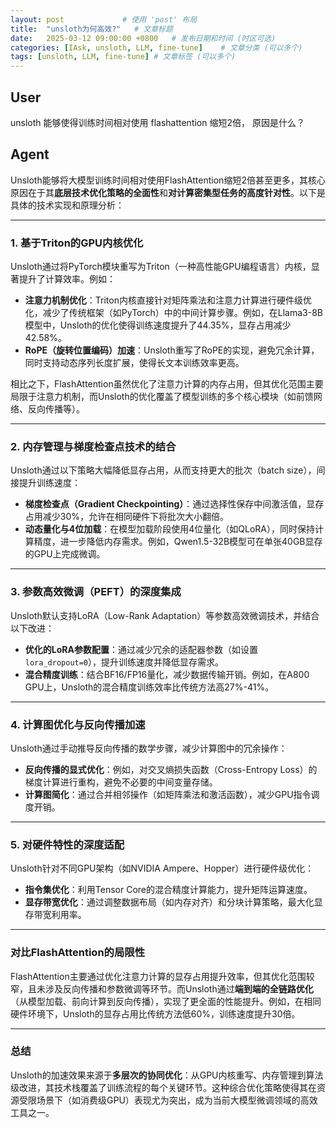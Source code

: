 ```yaml
---
layout: post             # 使用 'post' 布局
title:  "unsloth为何高效?"   # 文章标题
date:   2025-03-12 09:00:00 +0800   # 发布日期和时间 (时区可选)
categories: [IAsk, unsloth, LLM, fine-tune]    # 文章分类 (可以多个)
tags: [unsloth, LLM, fine-tune] # 文章标签 (可以多个)
---
```


## User

unsloth 能够使得训练时间相对使用 flashattention 缩短2倍， 原因是什么？


## Agent

Unsloth能够将大模型训练时间相对使用FlashAttention缩短2倍甚至更多，其核心原因在于其**底层技术优化策略的全面性**和**对计算密集型任务的高度针对性**。以下是具体的技术实现和原理分析：

---

### 1. **基于Triton的GPU内核优化** 
Unsloth通过将PyTorch模块重写为Triton（一种高性能GPU编程语言）内核，显著提升了计算效率。例如：
- **注意力机制优化**：Triton内核直接针对矩阵乘法和注意力计算进行硬件级优化，减少了传统框架（如PyTorch）中的中间计算步骤。例如，在Llama3-8B模型中，Unsloth的优化使得训练速度提升了44.35%，显存占用减少42.58%。
- **RoPE（旋转位置编码）加速**：Unsloth重写了RoPE的实现，避免冗余计算，同时支持动态序列长度扩展，使得长文本训练效率更高。

相比之下，FlashAttention虽然优化了注意力计算的内存占用，但其优化范围主要局限于注意力机制，而Unsloth的优化覆盖了模型训练的多个核心模块（如前馈网络、反向传播等）。

---

### 2. **内存管理与梯度检查点技术的结合**
Unsloth通过以下策略大幅降低显存占用，从而支持更大的批次（batch size），间接提升训练速度：
- **梯度检查点（Gradient Checkpointing）**：通过选择性保存中间激活值，显存占用减少30%，允许在相同硬件下将批次大小翻倍。
- **动态量化与4位加载**：在模型加载阶段使用4位量化（如QLoRA），同时保持计算精度，进一步降低内存需求。例如，Qwen1.5-32B模型可在单张40GB显存的GPU上完成微调。

---

### 3. **参数高效微调（PEFT）的深度集成**
Unsloth默认支持LoRA（Low-Rank Adaptation）等参数高效微调技术，并结合以下改进：
- **优化的LoRA参数配置**：通过减少冗余的适配器参数（如设置`lora_dropout=0`），提升训练速度并降低显存需求。
- **混合精度训练**：结合BF16/FP16量化，减少数据传输开销。例如，在A800 GPU上，Unsloth的混合精度训练效率比传统方法高27%-41%。

---

### 4. **计算图优化与反向传播加速**
Unsloth通过手动推导反向传播的数学步骤，减少计算图中的冗余操作：
- **反向传播的显式优化**：例如，对交叉熵损失函数（Cross-Entropy Loss）的梯度计算进行重构，避免不必要的中间变量存储。
- **计算图简化**：通过合并相邻操作（如矩阵乘法和激活函数），减少GPU指令调度开销。

---

### 5. **对硬件特性的深度适配**
Unsloth针对不同GPU架构（如NVIDIA Ampere、Hopper）进行硬件级优化：
- **指令集优化**：利用Tensor Core的混合精度计算能力，提升矩阵运算速度。
- **显存带宽优化**：通过调整数据布局（如内存对齐）和分块计算策略，最大化显存带宽利用率。

---

### 对比FlashAttention的局限性
FlashAttention主要通过优化注意力计算的显存占用提升效率，但其优化范围较窄，且未涉及反向传播和参数微调等环节。而Unsloth通过**端到端的全链路优化**（从模型加载、前向计算到反向传播），实现了更全面的性能提升。例如，在相同硬件环境下，Unsloth的显存占用比传统方法低60%，训练速度提升30倍。

---

### 总结
Unsloth的加速效果来源于**多层次的协同优化**：从GPU内核重写、内存管理到算法级改进，其技术栈覆盖了训练流程的每个关键环节。这种综合优化策略使得其在资源受限场景下（如消费级GPU）表现尤为突出，成为当前大模型微调领域的高效工具之一。